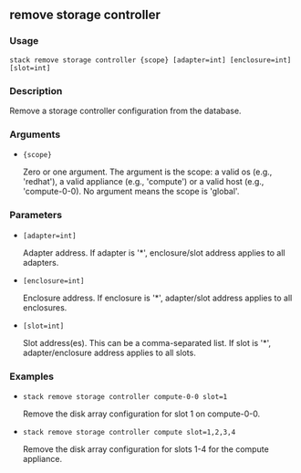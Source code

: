 ## remove storage controller

### Usage

`stack remove storage controller {scope} [adapter=int] [enclosure=int] [slot=int]`

### Description

Remove a storage controller configuration from the database.

### Arguments

* `{scope}`

   Zero or one argument. The argument is the scope: a valid os (e.g.,
	'redhat'), a valid appliance (e.g., 'compute') or a valid host
	(e.g., 'compute-0-0). No argument means the scope is 'global'.


### Parameters
* `[adapter=int]`

   Adapter address. If adapter is '*', enclosure/slot address applies to
	all adapters.
* `[enclosure=int]`

   Enclosure address. If enclosure is '*', adapter/slot address applies
	to all enclosures.
* `[slot=int]`

   Slot address(es). This can be a comma-separated list. If slot is '*',
	adapter/enclosure address applies to all slots.

### Examples

* `stack remove storage controller compute-0-0 slot=1`

   Remove the disk array configuration for slot 1 on compute-0-0.

* `stack remove storage controller compute slot=1,2,3,4`

   Remove the disk array configuration for slots 1-4 for the compute
	appliance.



